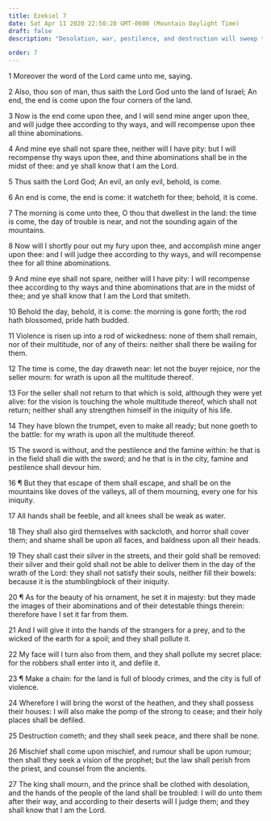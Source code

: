 ```yaml
---
title: Ezekiel 7
date: Sat Apr 11 2020 22:50:28 GMT-0600 (Mountain Daylight Time)
draft: false
description: "Desolation, war, pestilence, and destruction will sweep the land of Israel—The desolation of the people is foreseen."

order: 7
---
```

    
1 Moreover the word of the Lord came unto me, saying.

2 Also, thou son of man, thus saith the Lord God unto the land of Israel; An end, the end is come upon the four corners of the land.

3 Now is the end come upon thee, and I will send mine anger upon thee, and will judge thee according to thy ways, and will recompense upon thee all thine abominations.

4 And mine eye shall not spare thee, neither will I have pity: but I will recompense thy ways upon thee, and thine abominations shall be in the midst of thee: and ye shall know that I am the Lord.

5 Thus saith the Lord God; An evil, an only evil, behold, is come.

6 An end is come, the end is come: it watcheth for thee; behold, it is come.

7 The morning is come unto thee, O thou that dwellest in the land: the time is come, the day of trouble is near, and not the sounding again of the mountains.

8 Now will I shortly pour out my fury upon thee, and accomplish mine anger upon thee: and I will judge thee according to thy ways, and will recompense thee for all thine abominations.

9 And mine eye shall not spare, neither will I have pity: I will recompense thee according to thy ways and thine abominations that are in the midst of thee; and ye shall know that I am the Lord that smiteth.

10 Behold the day, behold, it is come: the morning is gone forth; the rod hath blossomed, pride hath budded.

11 Violence is risen up into a rod of wickedness: none of them shall remain, nor of their multitude, nor of any of theirs: neither shall there be wailing for them.

12 The time is come, the day draweth near: let not the buyer rejoice, nor the seller mourn: for wrath is upon all the multitude thereof.

13 For the seller shall not return to that which is sold, although they were yet alive: for the vision is touching the whole multitude thereof, which shall not return; neither shall any strengthen himself in the iniquity of his life.

14 They have blown the trumpet, even to make all ready; but none goeth to the battle: for my wrath is upon all the multitude thereof.

15 The sword is without, and the pestilence and the famine within: he that is in the field shall die with the sword; and he that is in the city, famine and pestilence shall devour him.

16 ¶ But they that escape of them shall escape, and shall be on the mountains like doves of the valleys, all of them mourning, every one for his iniquity.

17 All hands shall be feeble, and all knees shall be weak as water.

18 They shall also gird themselves with sackcloth, and horror shall cover them; and shame shall be upon all faces, and baldness upon all their heads.

19 They shall cast their silver in the streets, and their gold shall be removed: their silver and their gold shall not be able to deliver them in the day of the wrath of the Lord: they shall not satisfy their souls, neither fill their bowels: because it is the stumblingblock of their iniquity.

20 ¶ As for the beauty of his ornament, he set it in majesty: but they made the images of their abominations and of their detestable things therein: therefore have I set it far from them.

21 And I will give it into the hands of the strangers for a prey, and to the wicked of the earth for a spoil; and they shall pollute it.

22 My face will I turn also from them, and they shall pollute my secret place: for the robbers shall enter into it, and defile it.

23 ¶ Make a chain: for the land is full of bloody crimes, and the city is full of violence.

24 Wherefore I will bring the worst of the heathen, and they shall possess their houses: I will also make the pomp of the strong to cease; and their holy places shall be defiled.

25 Destruction cometh; and they shall seek peace, and there shall be none.

26 Mischief shall come upon mischief, and rumour shall be upon rumour; then shall they seek a vision of the prophet; but the law shall perish from the priest, and counsel from the ancients.

27 The king shall mourn, and the prince shall be clothed with desolation, and the hands of the people of the land shall be troubled: I will do unto them after their way, and according to their deserts will I judge them; and they shall know that I am the Lord.

